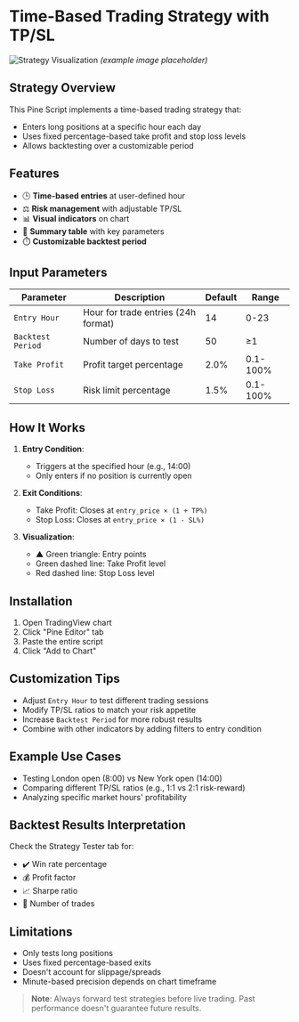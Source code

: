 # Time-Based Trading Strategy with TP/SL

![Strategy Visualization](https://i.imgur.com/SyiY68B.png) 
*(example image placeholder)*

## Strategy Overview
This Pine Script implements a time-based trading strategy that:
- Enters long positions at a specific hour each day
- Uses fixed percentage-based take profit and stop loss levels
- Allows backtesting over a customizable period

## Features
- 🕒 **Time-based entries** at user-defined hour
- ⚖️ **Risk management** with adjustable TP/SL
- 📊 **Visual indicators** on chart
- 📝 **Summary table** with key parameters
- ⏱️ **Customizable backtest period**

## Input Parameters
| Parameter | Description | Default | Range |
|-----------|-------------|---------|-------|
| `Entry Hour` | Hour for trade entries (24h format) | 14 | 0-23 |
| `Backtest Period` | Number of days to test | 50 | ≥1 |
| `Take Profit` | Profit target percentage | 2.0% | 0.1-100% |
| `Stop Loss` | Risk limit percentage | 1.5% | 0.1-100% |

## How It Works
1. **Entry Condition**:
   - Triggers at the specified hour (e.g., 14:00)
   - Only enters if no position is currently open

2. **Exit Conditions**:
   - Take Profit: Closes at `entry_price × (1 + TP%)`
   - Stop Loss: Closes at `entry_price × (1 - SL%)`

3. **Visualization**:
   - ▲ Green triangle: Entry points
   - Green dashed line: Take Profit level
   - Red dashed line: Stop Loss level

## Installation
1. Open TradingView chart
2. Click "Pine Editor" tab
3. Paste the entire script
4. Click "Add to Chart"

## Customization Tips
- Adjust `Entry Hour` to test different trading sessions
- Modify TP/SL ratios to match your risk appetite
- Increase `Backtest Period` for more robust results
- Combine with other indicators by adding filters to entry condition

## Example Use Cases
- Testing London open (8:00) vs New York open (14:00)
- Comparing different TP/SL ratios (e.g., 1:1 vs 2:1 risk-reward)
- Analyzing specific market hours' profitability

## Backtest Results Interpretation
Check the Strategy Tester tab for:
- ✔️ Win rate percentage
- 💰 Profit factor
- 📈 Sharpe ratio
- 🔄 Number of trades

## Limitations
- Only tests long positions
- Uses fixed percentage-based exits
- Doesn't account for slippage/spreads
- Minute-based precision depends on chart timeframe

> **Note**: Always forward test strategies before live trading. Past performance doesn't guarantee future results.
